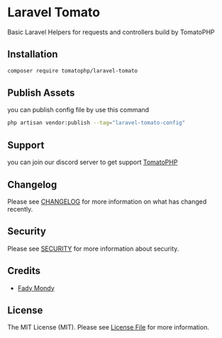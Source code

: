 # Laravel Tomato

Basic Laravel Helpers for requests and controllers build by TomatoPHP

## Installation

```bash
composer require tomatophp/laravel-tomato
```

## Publish Assets

you can publish config file by use this command

```bash
php artisan vendor:publish --tag="laravel-tomato-config"
```

## Support

you can join our discord server to get support [TomatoPHP](https://discord.gg/Xqmt35Uh)

## Changelog

Please see [CHANGELOG](CHANGELOG.md) for more information on what has changed recently.

## Security

Please see [SECURITY](SECURITY.md) for more information about security.

## Credits

- [Fady Mondy](mailto:info@3x1.io)

## License

The MIT License (MIT). Please see [License File](LICENSE.md) for more information.
